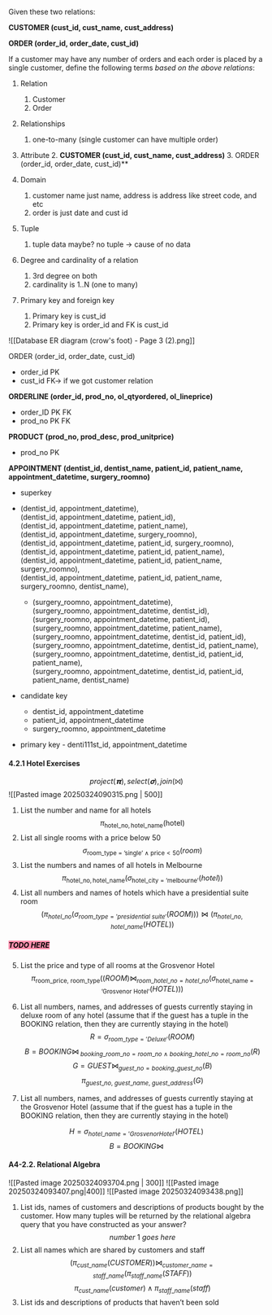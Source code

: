 
Given these two relations:

**CUSTOMER (cust_id, cust_name, cust_address)**

**ORDER (order_id, order_date, cust_id)**

If a customer may have any number of orders and each order is placed by a single customer, define the following terms _based on the above relations_:
1. Relation
	1. Customer
	2. Order
	
2. Relationships
	1. one-to-many (single customer can have multiple order)
    
3. Attribute
	2. **CUSTOMER (cust_id, cust_name, cust_address)**
	3. ORDER (order_id, order_date, cust_id)**
    
4. Domain
	1. customer name just name, address is address like street code, and etc
	2. order is just date and cust id
    
5. Tuple
	1. tuple data maybe? no tuple -> cause of no data
     
6. Degree and cardinality of a relation
	1. 3rd degree on both
	2. cardinality is 1..N (one to many)
    
7. Primary key and foreign key
	1. Primary key is cust_id
	2. Primary key is order_id and FK is cust_id

![[Database ER diagram (crow's foot) - Page 3 (2).png]]


ORDER (order_id, order_date, cust_id)
- order_id PK
- cust_id FK-> if we got customer relation

**ORDERLINE (order_id, prod_no, ol_qtyordered, ol_lineprice)**
- order_ID PK FK
- prod_no PK FK

**PRODUCT (prod_no, prod_desc, prod_unitprice)**
- prod_no PK



**APPOINTMENT (dentist_id, dentist_name, patient_id, patient_name, appointment_datetime, surgery_roomno)**

- superkey
- (dentist_id, appointment_datetime),  
	  (dentist_id, appointment_datetime, patient_id),  
	  (dentist_id, appointment_datetime, patient_name),  
	  (dentist_id, appointment_datetime, surgery_roomno),  
	  (dentist_id, appointment_datetime, patient_id, surgery_roomno),  
	  (dentist_id, appointment_datetime, patient_id, patient_name),  
	  (dentist_id, appointment_datetime, patient_id, patient_name, surgery_roomno),  
	  (dentist_id, appointment_datetime, patient_id, patient_name, surgery_roomno, dentist_name),  
  - (surgery_roomno, appointment_datetime),  
	  (surgery_roomno, appointment_datetime, dentist_id),  
	  (surgery_roomno, appointment_datetime, patient_id),  
	  (surgery_roomno, appointment_datetime, patient_name),  
	  (surgery_roomno, appointment_datetime, dentist_id, patient_id),  
	  (surgery_roomno, appointment_datetime, dentist_id, patient_name),  
	  (surgery_roomno, appointment_datetime, dentist_id, patient_id, patient_name),  
	  (surgery_roomno, appointment_datetime, dentist_id, patient_id, patient_name, dentist_name)  

- candidate key
	- dentist_id, appointment_datetime
	- patient_id, appointment_datetime
	- surgery_roomno, appointment_datetime
- primary key
		- denti111st_id, appointment_datetime


#### 4.2.1 Hotel Exercises
$$
project (𝝿), select (𝛔), join (⨝)
$$
![[Pasted image 20250324090315.png | 500]]

1. List the number and name for all hotels
$$
\pi_{\text{hotel\_no},{\text{hotel\_name}}}(\text{hotel})
$$
2. List all single rooms with a price below $50$
$$
	\sigma_{\text{room\_type = 'single'} \ \land \   \text{price} < 50}(room)
$$
3. List the numbers and names of all hotels in Melbourne
$$
\pi_{\text{hotel\_no}, \text{hotel\_name}}(\sigma_{\text{hotel\_city = 
'melbourne'}}(hotel))
$$
4. List all numbers and names of hotels which have a presidential suite room
$$
(\pi_{hotel\_no}(\sigma_{room\_type = 'presidential\  suite'}(ROOM))) \bowtie (\pi_{hotel\_no, hotel\_name}(HOTEL))
 $$
##### <mark style="background: #FF5582A6;">TODO HERE </mark>

5. List the price and type of all rooms at the Grosvenor Hotel
$$
\pi_{\text{room\_price, room\_type}}((ROOM) \bowtie_{room\_hotel\_no=hotel\_no} (\sigma_{\text{hotel\_name = 'Grosvenor Hotel'}}(HOTEL)))
$$
6. List all numbers, names, and addresses of guests currently staying in deluxe room of any hotel (assume that if the guest has a tuple in the BOOKING relation, then they are currently staying in the hotel)
$$
R = \sigma_{room\_type = 'Deluxe'}(ROOM)
$$
$$
B = BOOKING \bowtie_{\ booking\_room\_no = room\_no \  \land \ booking\_hotel\_no = room\_no}(R)
$$
$$
G = GUEST \bowtie_{guest\_no = booking\_guest\_no}(B)
$$
$$
\pi_{guest\_no,\ guest\_name,\ guest\_address}(G)
$$


7. List all numbers, names, and addresses of guests currently staying at the Grosvenor Hotel (assume that if the guest has a tuple in the BOOKING relation, then they are currently staying in the hotel)

$$
H = \sigma_{hotel\_name = 'Grosvenor Hotel'} (HOTEL) 
$$
$$
B = BOOKING \bowtie_{}
$$


#### A4-2.2. Relational Algebra
![[Pasted image 20250324093704.png | 300]]
![[Pasted image 20250324093407.png|400]]
![[Pasted image 20250324093438.png]]
1. List ids, names of customers and descriptions of products bought by the customer. How many tuples will be returned by the relational algebra query that you have constructed as your answer? 
$$ 
number\ 1 \ goes \ here
$$
2. List all names which are shared by customers and staff 
$$
(\pi_{cust\_name} (CUSTOMER)) \bowtie_{customer\_name = staff\_name} (\pi_{staff\_name}(STAFF))
$$
$$
\pi_{cust\_name}(customer) \land \pi_{staff\_name}(staff)
$$
3. List ids and descriptions of products that haven’t been sold